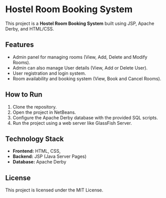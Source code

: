 # Hostel Room Booking System

This project is a **Hostel Room Booking System** built using JSP, Apache Derby, and HTML/CSS.

## Features
- Admin panel for managing rooms (View, Add, Delete and Modify Rooms).
- Admin can also manage User details (View, Add or Delete User).
- User registration and login system.
- Room availability and booking system (View, Book and Cancel Rooms).

## How to Run
1. Clone the repository.
2. Open the project in NetBeans.
3. Configure the Apache Derby database with the provided SQL scripts.
4. Run the project using a web server like GlassFish Server.

## Technology Stack
- **Frontend:** HTML, CSS, 
- **Backend:** JSP (Java Server Pages)
- **Database:** Apache Derby

## License
This project is licensed under the MIT License.
